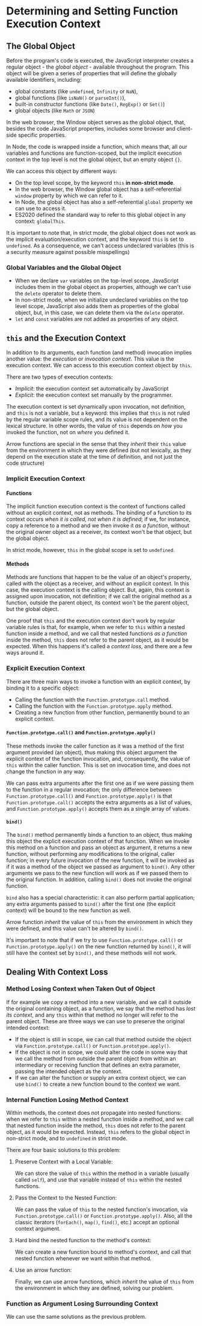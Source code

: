 # Determining and Setting Function Execution Context

## The Global Object

Before the program's code is executed, the JavaScript interpreter creates a regular object - the _global object_ - available throughout the program. This object will be given a series of properties that will define the globally available identifiers, including:

- global constants (like `undefined`, `Infinity` or `NaN`),
- global functions (like `isNaN()` or `parseInt()`),
- built-in constructor functions (like `Date()`, `RegExp()` or `Set()`)
- global objects (like `Math` or `JSON`)

In the web browser, the Window object serves as the global object, that, besides the code JavaScript properties, includes some browser and client-side specific properties.

In Node, the code is wrapped inside a function, which means that, all our variables and functions are function-scoped, but the implicit execution context in the top level is not the global object, but an empty object `{}`.

We can access this object by different ways:

- On the top level scope, by the keyword `this` **in non-strict mode**.
- In the web browser, the Window global object has a self-referential `window` property by which we can refer to it.
- In Node, the global object has also a self-referential `global` property we can use to access it.
- ES2020 defined the standard way to refer to this global object in any context: `globalThis`.

It is important to note that, in strict mode, the global object does not work as the implicit evaluation/execution context, and the keyword `this` is set to `undefined`. As a consequence, we can't access undeclared variables (this is a security measure against possible misspellings)

### Global Variables and the Global Object

- When we declare `var` variables on the top-level scope, JavaScript includes them in the global object as properties, although we can't use the `delete` operator to delete them.
- In non-strict mode, when we initialize undeclared variables on the top level scope, JavaScript also adds them as properties of the global object, but, in this case, we can delete them via the `delete` operator.
- `let` and `const` variables are not added as properties of any object.

## `this` and the Execution Context

In addition to its arguments, each function (and method) invocation implies another value: the _execution_ or _invocation context_. This value is the execution context. We can access to this execution context object by `this`. 

There are two types of execution contexts:

- _Implicit_: the execution context set automatically by JavaScript
- _Explicit_: the execution context set manually by the programmer.

The execution context is set dynamically upon invocation, not definition, and `this` is not a variable, but a keyword: this implies that `this` is not ruled by the regular variable scope rules, and its value is not dependent on the lexical structure. In other words, the value of `this` depends on _how_ you invoked the function, not on _where_ you defined it. 

Arrow functions are special in the sense that they _inherit_ their `this` value from the environment in which they were defined (but not lexically, as they depend on the execution state at the time of definition, and not just the code structure)

### Implicit Execution Context

#### Functions

The implicit function execution context is the context of functions called without an explicit context, not as methods. The binding of a function to its context occurs _when it is called, not when it is defined_; if we, for instance, copy a reference to a method and we then invoke it _as a function_, without the original owner object as a receiver, its context won't be that object, but the global object.

In strict mode, however, `this` in the global scope is set to `undefined`.

#### Methods

Methods are functions that happen to be the value of an object's property, called with the object as a receiver, and without an explicit context. In this case, the execution context is the calling object. But, again, this context is assigned upon invocation, not definition; if we call the original method as a function, outside the parent object, its context won't be the parent object, but the global object.

One proof that `this` and the execution context don't work by regular variable rules is that, for example, when we refer to `this` within a nested function inside a method, and we call that nested functions _as a function_ inside the method, `this` does not refer to the parent object, as it would be expected. When this happens it's called a _context loss_, and there are a few ways around it.

### Explicit Execution Context

There are three main ways to invoke a function with an explicit context, by binding it to a specific object:

- Calling the function with the `Function.prototype.call` method.
- Calling the function with the `Function.prototype.apply` method.
- Creating a new function from other function, permanently bound to an explicit context.


#### `Function.prototype.call()` and `Function.prototype.apply()`

These methods invoke the caller function as it was a method of the first argument provided (an object), thus making this object argument the explicit context of the function invocation, and, consequently, the value of `this` within the caller function. This is set on invocation time, and does not change the function in any way.

We can pass extra arguments after the first one as if we were passing them to the function in a regular invocation; the only difference between `Function.prototype.call()` and `Function.prototype.apply()` is that `Function.prototype.call()` accepts the extra arguments as a list of values, and `Function.prototype.apply()` accepts them as a single array of values.

#### `bind()`

The `bind()` method permanently binds a function to an object, thus making this object the explicit execution context of that function. When we invoke this method on a function and pass an object as argument, it returns a new function, without performing any modifications to the original, caller function; in every future invocation of the new function, it will be invoked as if it was a method of the object we passed as argument to `bind()`. Any other arguments we pass to the new function will work as if we passed them to the original function. In addition, calling `bind()` does not invoke the original function.

`bind` also has a special characteristic: it can also perform partial application; any extra arguments passed to `bind()` after the first one (the explicit context) will be bound to the new function as well.

Arrow function _inherit_ the value of `this` from the environment in which they were defined, and this value can't be altered by `bind()`. 

It's important to note that if we try to use `Function.prototype.call()` or `Function.prototype.apply()` on the new function returned by `bind()`, it will still have the context set by `bind()`, and these methods will not work.

## Dealing With Context Loss

### Method Losing Context when Taken Out of Object

If for example we copy a method into a new variable, and we call it outside the original containing object, as a function, we say that the method has _lost its context_, and any `this` within that method no longer will refer to the parent object. These are three ways we can use to preserve the original intended context:

- If the object is still in scope, we can call that method outside the object via `Function.prototype.call()` or `Function.prototype.apply()`.
- If the object is not in scope, we could alter the code in some way that we call the method from outside the parent object from within an intermediary or receiving function that defines an extra parameter, passing the intended object as the context.
- If we can alter the function or supply an extra context object, we can use `bind()` to create a new function bound to the context we want.

### Internal Function Losing Method Context

Within methods, the context does not propagate into nested functions: when we refer to `this` within a nested function inside a method, and we call that nested function inside the method, `this` does not refer to the parent object, as it would be expected. Instead, `this` refers to the global object in non-strict mode, and to `undefined` in strict mode.

 There are four basic solutions to this problem:

1. Preserve Context with a Local Variable:

    We can store the value of `this` within the method in a variable (usually called `self`), and use that variable instead of `this` within the nested functions.

2. Pass the Context to the Nested Function:
  
    We can pass the value of `this` to the nested function's invocation, via `Function.prototype.call()` or `Function.prototype.apply()`. Also, all the classic iterators (`forEach()`, `map()`, `find()`, etc.) accept an optional context argument.

3. Hard bind the nested function to the method's context:

    We can create a new function bound to method's context, and call that nested function whenever we want within that method.

4. Use an arrow function:

    Finally, we can use arrow functions, which _inherit_ the value of `this` from the environment in which they are defined, solving our problem.

### Function as Argument Losing Surrounding Context

We can use the same solutions as the previous problem.